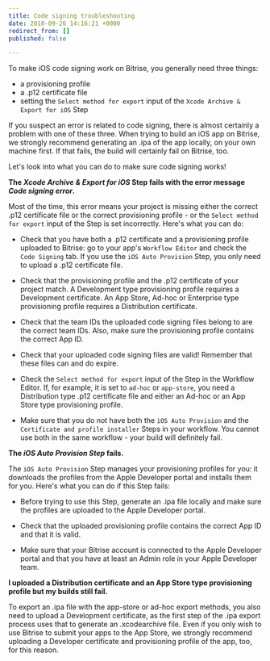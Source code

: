 ```yaml
---
title: Code signing troubleshooting
date: 2018-09-26 14:16:21 +0000
redirect_from: []
published: false

---
```

To make iOS code signing work on Bitrise, you generally need three things:

* a provisioning profile
* a .p12 certificate file
* setting the `Select method for export` input of the `Xcode Archive & Export for iOS` Step

If you suspect an error is related to code signing, there is almost certainly a problem with one of these three. When trying to build an iOS app on Bitrise, we strongly recommend generating an .ipa of the app locally, on your own machine first. If that fails, the build will certainly fail on Bitrise, too.

Let's look into what you can do to make sure code signing works!

**The _Xcode Archive & Export for iOS_ Step fails with the error message _Code signing error_.**

Most of the time, this error means your project is missing either the correct .p12 certificate file or the correct provisioning profile - or the `Select method for export` input of the Step is set incorrectly. Here's what you can do:

* Check that you have both a .p12 certificate and a provisioning profile uploaded to Bitrise: go to your app's `Workflow Editor` and check the `Code Signing` tab. If you use the `iOS Auto Provision` Step, you only need to upload a .p12 certificate file.

* Check that the provisioning profile and the .p12 certificate of your project match. A Development type provisioning profile requires a Development certificate. An App Store, Ad-hoc or Enterprise type provisioning profile requires a Distribution certificate.

* Check that the team IDs the uploaded code signing files belong to are the correct team IDs. Also, make sure the provisioning profile contains the correct App ID.

* Check that your uploaded code signing files are valid! Remember that these files can and do expire.

* Check the `Select method for export` input of the Step in the Workflow Editor. If, for example, it is set to `ad-hoc` or `app-store`, you need a Distribution type .p12 certificate file and either an Ad-hoc or an App Store type provisioning profile.

* Make sure that you do not have both the `iOS Auto Provision` and the `Certificate and profile installer` Steps in your workflow. You cannot use both in the same workflow - your build will definitely fail.

**The _iOS Auto Provision Step_ fails.**

The `iOS Auto Provision` Step manages your provisioning profiles for you: it downloads the profiles from the Apple Developer portal and installs them for you. Here's what you can do if this Step fails:

* Before trying to use this Step, generate an .ipa file locally and make sure the profiles are uploaded to the Apple Developer portal.

* Check that the uploaded provisioning profile contains the correct App ID and that it is valid.

* Make sure that your Bitrise account is connected to the Apple Developer portal and that you have at least an Admin role in your Apple Developer team.

**I uploaded a Distribution certificate and an App Store type provisioning profile but my builds still fail.**

To export an .ipa file with the app-store or ad-hoc export methods, you also need to upload a Development certificate, as the first step of the .ipa export process uses that to generate an .xcodearchive file. Even if you only wish to use Bitrise to submit your apps to the App Store, we strongly recommend uploading a Developer certificate and provisioning profile of the app, too, for this reason.
